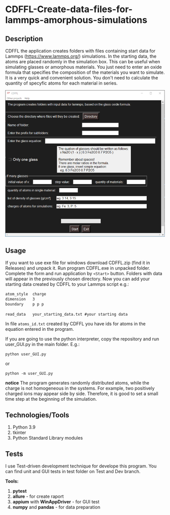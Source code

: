 # CDFFL-Create-data-files-for-lammps-amorphous-simulations

## Description 
CDFFL the application creates folders with files containing start data for Lammps (https://www.lammps.org/) simulations. In the starting data, the atoms are placed randomly in the simulation box. This can be useful when simulating glasses or amorphous materials. You just need to enter an oxide formula that specifies the composition of the materials you want to simulate. It is a very quick and convenient solution. You don't need to calculate the quantity of specyfic atoms for each material in series.


![Window of app CDFFL](image.png "Window of app CDFFL")
## Usage 
If you want to use exe file for windows download CDFFL.zip (find it in Releases) and unpack it.
Run program CDFFL.exe in unpacked folder. Complete the form and run application by `<Start>` button. Folders with data will appear in the previously chosen directory. Now you can add your starting data created by CDFFL to your Lammps script e.g.:

```
atom_style	charge
dimension 	3
boundary	p p p

read_data	your_starting_data.txt #your starting data
```
In file  ```atoms_id.txt``` created by CDFFL you have ids for atoms in the equation entered in the program. 

If you are going to use the python interpreter, copy the repository and run user_GUI.py in the main folder. E.g.:

``` 
python user_GUI.py
```
or
``` 
python -m user_GUI.py
```
**notice**
The program generates randomly distributed atoms, while the charge is not homogeneous in the systems. For example, two positively charged ions may appear side by side. Therefore, it is good to set a small time step at the beginning of the simulation.

## Technologies/Tools

1. Python 3.9 
2. tkinter 
3. Python Standard Library modules 

## Tests 
I use Test-driven development technique for develope this program. You can find unit and GUI tests in test folder on Test and Dev branch. 

**Tools:** 
1. **pytest**
2. **allure** - for create raport 
3. **appium** with **WinAppDriver** - for GUI test 
4. **numpy** and **pandas** - for data preparation
